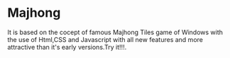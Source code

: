 # Majhong
It is based on the cocept of famous Majhong Tiles game of Windows with the use of Html,CSS and Javascript with all new features and more attractive than it's early versions.Try it!!!.
